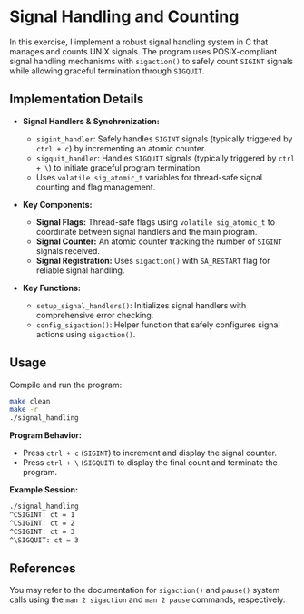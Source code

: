 # Signal Handling and Counting

In this exercise, I implement a robust signal handling system in C that manages and counts UNIX signals. The program uses POSIX-compliant signal handling mechanisms with `sigaction()` to safely count `SIGINT` signals while allowing graceful termination through `SIGQUIT`.

## Implementation Details

- __Signal Handlers & Synchronization:__
  - `sigint_handler`: Safely handles `SIGINT` signals (typically triggered by `ctrl + c`) by incrementing an atomic counter.
  - `sigquit_handler`: Handles `SIGQUIT` signals (typically triggered by `ctrl + \`) to initiate graceful program termination.
  - Uses `volatile sig_atomic_t` variables for thread-safe signal counting and flag management.

- __Key Components:__
  - __Signal Flags:__ Thread-safe flags using `volatile sig_atomic_t` to coordinate between signal handlers and the main program.
  - __Signal Counter:__ An atomic counter tracking the number of `SIGINT` signals received.
  - __Signal Registration:__ Uses `sigaction()` with `SA_RESTART` flag for reliable signal handling.

- __Key Functions:__
  - `setup_signal_handlers()`: Initializes signal handlers with comprehensive error checking.
  - `config_sigaction()`: Helper function that safely configures signal actions using `sigaction()`.

## Usage

Compile and run the program:
```bash
make clean
make -r
./signal_handling
```

__Program Behavior:__
- Press `ctrl + c` (`SIGINT`) to increment and display the signal counter.
- Press `ctrl + \` (`SIGQUIT`) to display the final count and terminate the program.

__Example Session:__
```bash
./signal_handling
^CSIGINT: ct = 1
^CSIGINT: ct = 2
^CSIGINT: ct = 3
^\SIGQUIT: ct = 3
```

## References

You may refer to the documentation for `sigaction()` and `pause()` system calls using the `man 2 sigaction` and `man 2 pause` commands, respectively.
